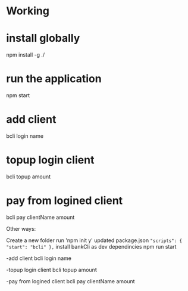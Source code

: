# Working

# install globally
npm install -g ./

# run the application
npm start

# add client 
bcli login name

# topup login client
bcli topup amount


# pay from logined client
bcli pay clientName amount


Other ways:

Create a new folder
run 'npm init y'
updated package.json
 `"scripts": {
    "start": "bcli"
  },`
install bankCli as dev dependincies
npm run start

-add client 
bcli login name

-topup login client
bcli topup amount


-pay from logined client
bcli pay clientName amount

